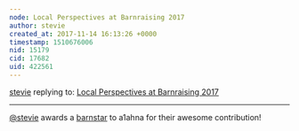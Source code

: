```yaml
---
node: Local Perspectives at Barnraising 2017
author: stevie
created_at: 2017-11-14 16:13:26 +0000
timestamp: 1510676006
nid: 15179
cid: 17682
uid: 422561
---
```




[stevie](../profile/stevie) replying to: [Local Perspectives at Barnraising 2017](../notes/a1ahna/11-13-2017/local-perspectives-at-barnraising-2017)

----
[@stevie](/profile/stevie) awards a <a href="//publiclab.org/wiki/barnstars">barnstar</a> to a1ahna for their awesome contribution!